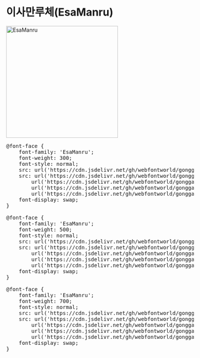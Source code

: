 # 이사만루체(EsaManru)

<a href="https://wess.tistory.com/247" target="_blank">
    <img src="https://webfontworld.github.io/gonggames/EsaManru.jpg" alt="EsaManru" style="width:300px">
</a>

<pre>
@font-face {
    font-family: 'EsaManru';
    font-weight: 300;
    font-style: normal;
    src: url('https://cdn.jsdelivr.net/gh/webfontworld/gonggames/EsaManruLight.eot');
    src: url('https://cdn.jsdelivr.net/gh/webfontworld/gonggames/EsaManruLight.eot?#iefix') format('embedded-opentype'),
        url('https://cdn.jsdelivr.net/gh/webfontworld/gonggames/EsaManruLight.woff2') format('woff2'),
        url('https://cdn.jsdelivr.net/gh/webfontworld/gonggames/EsaManruLight.woff') format('woff'),
        url('https://cdn.jsdelivr.net/gh/webfontworld/gonggames/EsaManruLight.ttf') format("truetype");
    font-display: swap;
}

@font-face {
    font-family: 'EsaManru';
    font-weight: 500;
    font-style: normal;
    src: url('https://cdn.jsdelivr.net/gh/webfontworld/gonggames/EsaManruMedium.eot');
    src: url('https://cdn.jsdelivr.net/gh/webfontworld/gonggames/EsaManruMedium.eot?#iefix') format('embedded-opentype'),
        url('https://cdn.jsdelivr.net/gh/webfontworld/gonggames/EsaManruMedium.woff2') format('woff2'),
        url('https://cdn.jsdelivr.net/gh/webfontworld/gonggames/EsaManruMedium.woff') format('woff'),
        url('https://cdn.jsdelivr.net/gh/webfontworld/gonggames/EsaManruMedium.ttf') format("truetype");
    font-display: swap;
}

@font-face {
    font-family: 'EsaManru';
    font-weight: 700;
    font-style: normal;
    src: url('https://cdn.jsdelivr.net/gh/webfontworld/gonggames/EsaManruBold.eot');
    src: url('https://cdn.jsdelivr.net/gh/webfontworld/gonggames/EsaManruBold.eot?#iefix') format('embedded-opentype'),
        url('https://cdn.jsdelivr.net/gh/webfontworld/gonggames/EsaManruBold.woff2') format('woff2'),
        url('https://cdn.jsdelivr.net/gh/webfontworld/gonggames/EsaManruBold.woff') format('woff'),
        url('https://cdn.jsdelivr.net/gh/webfontworld/gonggames/EsaManruBold.ttf') format("truetype");
    font-display: swap;
}
</pre>
